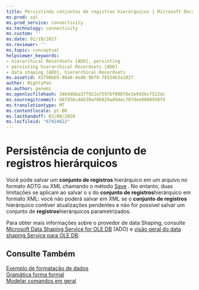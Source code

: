 ```yaml
---
title: Persistindo conjuntos de registros hierárquicos | Microsoft Docs
ms.prod: sql
ms.prod_service: connectivity
ms.technology: connectivity
ms.custom: ''
ms.date: 01/19/2017
ms.reviewer: ''
ms.topic: conceptual
helpviewer_keywords:
- hierarchical Recordsets [ADO], persisting
- persisting hierarchical Recordsets [ADO]
- data shaping [ADO], hierarchical Recordsets
ms.assetid: 43798bb5-98a6-4ad6-9bf8-78154b3a1827
author: MightyPen
ms.author: genemi
ms.openlocfilehash: 34649bba37f922e7597bf09870e3e9d3bcf522dc
ms.sourcegitcommit: b87d36c46b39af8b929ad94ec707dee8800950f5
ms.translationtype: MT
ms.contentlocale: pt-BR
ms.lasthandoff: 02/08/2020
ms.locfileid: "67924622"
---
```

# <a name="persisting-hierarchical-recordsets"></a>Persistência de conjunto de registros hierárquicos
Você pode salvar um **conjunto de registros** hierárquico em um arquivo no formato ADTG ou XML chamando o método [Save](../../../ado/reference/ado-api/save-method.md) . No entanto, duas limitações se aplicam ao salvar o s do **conjunto de registros**hierárquico em formato XML: você não poderá salvar em XML se o **conjunto de registros** hierárquico contiver atualizações pendentes e não for possível salvar um conjunto de **registros**hierárquicos parametrizados.  
  
 Para obter mais informações sobre o provedor de data Shaping, consulte [Microsoft Data Shaping Service for OLE DB](../../../ado/guide/appendixes/microsoft-data-shaping-service-for-ole-db-ado-service-provider.md) (ADO) e [visão geral do data shaping Service para OLE DB](https://msdn.microsoft.com/9f51e471-8e85-448e-9fb8-b64bbf767bf3).  
  
## <a name="see-also"></a>Consulte Também  
 [Exemplo de formatação de dados](../../../ado/guide/data/data-shaping-example.md)   
 [Gramática forma formal](../../../ado/guide/data/formal-shape-grammar.md)   
 [Modelar comandos em geral](../../../ado/guide/data/shape-commands-in-general.md)
